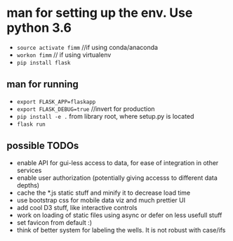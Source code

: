 # man for setting up the env. Use python 3.6
* `source activate fimm` //if using conda/anaconda
* `workon fimm` // if using virtualenv
* `pip install flask`

## man for running
* `export FLASK_APP=flaskapp`
* `export FLASK_DEBUG=true` //invert for production
* `pip install -e .` from library root, where setup.py is located
* `flask run`

## possible TODOs
* enable API for gui-less access to data, for ease of integration in other services
* enable user authorization (potentially giving accesss to different data depths)
* cache the *.js static stuff and minify it to decrease load time
* use bootstrap css for mobile data viz and much prettier UI
* add cool D3 stuff, like interactive controls
* work on loading of static files using async or defer on less usefull stuff
* set favicon from default :)
* think of better system for labeling the wells. It is not robust with case/ifs
